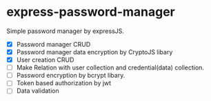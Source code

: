 # express-password-manager

Simple password manager by expressJS.

- [x] Password manager CRUD
- [x] Password manager data encryption by CryptoJS libary
- [x] User creation CRUD
- [ ] Make Relation with user collection and credential(data) collection.
- [ ] Password encryption by bcrypt libary.
- [ ] Token based authorization by jwt
- [ ] Data validation
